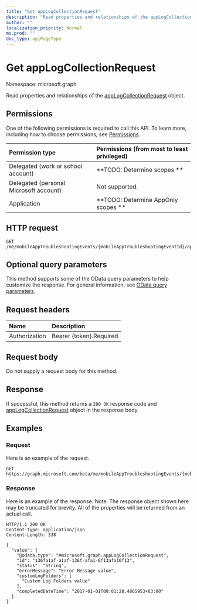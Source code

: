 ```yaml
---
title: "Get appLogCollectionRequest"
description: "Read properties and relationships of the appLogCollectionRequest object."
author: ""
localization_priority: Normal
ms.prod: ""
doc_type: apiPageType
---
```


# Get appLogCollectionRequest

Namespace: microsoft.graph

Read properties and relationships of the [appLogCollectionRequest](../resources/applogcollectionrequest.md) object.

## Permissions
One of the following permissions is required to call this API. To learn more, including how to choose permissions, see [Permissions](/concepts/permissions-reference.md).

|Permission type|Permissions (from most to least privileged)|
|:---|:---|
|Delegated (work or school account)|**TODO: Determine scopes **|
|Delegated (personal Microsoft account)|Not supported.|
|Application|**TODO: Determine AppOnly scopes **|

## HTTP request
<!-- {
  "blockType": "ignored"
}
-->
``` http
GET /me/mobileAppTroubleshootingEvents/{mobileAppTroubleshootingEventId}/appLogCollectionRequests/{appLogCollectionRequestId}
```

## Optional query parameters
This method supports some of the OData query parameters to help customize the response. For general information, see [OData query parameters](/graph/query-parameters).

## Request headers
|Name|Description|
|:---|:---|
|Authorization|Bearer {token}.Required|

## Request body
Do not supply a request body for this method.

## Response
If successful, this method returns a `200 OK` response code and [appLogCollectionRequest](../resources/applogcollectionrequest.md) object in the response body.

## Examples

### Request
Here is an example of the request.
<!-- {
  "blockType": "request",
  "name": "get_applogcollectionrequest"
}
-->
``` http
GET https://graph.microsoft.com/beta/me/mobileAppTroubleshootingEvents/{mobileAppTroubleshootingEventId}/appLogCollectionRequests/{appLogCollectionRequestId}
```

### Response
Here is an example of the response. Note: The response object shown here may be truncated for brevity. All of the properties will be returned from an actual call.
<!-- {
  "blockType": "response",
  "truncated": true,
  "@odata.type": "microsoft.graph.appLogCollectionRequest"
}
-->
``` http
HTTP/1.1 200 OK
Content-Type: application/json
Content-Length: 338

{
  "value": {
    "@odata.type": "#microsoft.graph.appLogCollectionRequest",
    "id": "136fa1af-a1af-136f-afa1-6f13afa16f13",
    "status": "String",
    "errorMessage": "Error Message value",
    "customLogFolders": [
      "Custom Log Folders value"
    ],
    "completedDateTime": "2017-01-01T00:01:28.4865953+03:00"
  }
}
```


